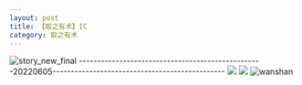 ```yaml
---
layout: post
title: 【取之有术】IC
category: 取之有术
---
```

![story_new_final](http://rdr022gcy.hd-bkt.clouddn.com/img/story_new_final_0322.png)
--------------------------------------------------20220605-----------------------------------------------
![](http://rdr13xtfo.hd-bkt.clouddn.com/img/IC-220605-1.jpg)
![](http://rdr13xtfo.hd-bkt.clouddn.com/img/IC-220605-2.jpg)
![wanshan](http://rdr022gcy.hd-bkt.clouddn.com/img/wanshan.png)





  




